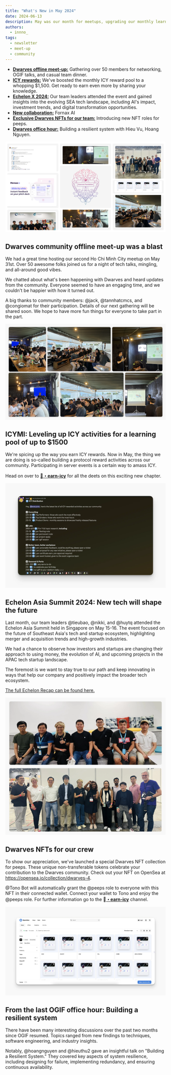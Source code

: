 ```yaml
---
title: "What's New in May 2024"
date: 2024-06-13
description: May was our month for meetups, upgrading our monthly learning pool, launching NFT roles for our team members, onboarding new collaboration, recapping Echelon X 2024, and hosting an OGIF office hour.
authors:
  - innno_
tags:
  - newsletter
  - meet-up
  - community
---
```


- [**Dwarves offline meet-up:**](#dwarves-community-offline-meet-up-was-a-blast) Gathering over 50 members for networking, OGIF talks, and casual team dinner.
- [**ICY rewards:**](#icymi-leveling-up-icy-activities-for-a-learning-pool-of-up-to-1500) We've boosted the monthly ICY reward pool to a whopping $1,500. Get ready to earn even more by sharing your knowledge.
- [**Echelon X 2024:**](#spgroup-wala-x-echelon-asia-summit-2024-new-tech-will-shape-the-future) Our team leaders attended the event and gained insights into the evolving SEA tech landscape, including AI's impact, investment trends, and digital transformation opportunities.
- [**New collaboration:**](#rolling-out-new-collaboration-fornax-ai-yololab) Fornax AI
- [**Exclusive Dwarves NFTs for our team:**](#dwarves-nfts-for-our-crew) Introducing new NFT roles for peeps.
- [**Dwarves office hour:**](#from-the-last-ogif-office-hour-building-a-resilient-system) Building a resilient system with Hieu Vu, Hoang Nguyen.

![](assets/2024-whats-new-may-thumnail.webp)

## Dwarves community offline meet-up was a blast

We had a great time hosting our second Ho Chi Minh City meetup on May 31st. Over 50 awesome folks joined us for a night of tech talks, mingling, and all-around good vibes.

We chatted about what's been happening with Dwarves and heard updates from the community. Everyone seemed to have an engaging time, and we couldn't be happier with how it turned out.

A big thanks to community members: @jack, @tannhatcmcs, and @congiomat for their participation. Details of our next gathering will be shared soon. We hope to have more fun things for everyone to take part in the part.

![](assets/2024-whats-new-may-meetup.webp)

## ICYMI: Leveling up ICY activities for a learning pool of up to $1500

We're spicing up the way you earn ICY rewards. Now in May, the thing we are doing is so-called building a protocol reward activities across our community. Participating in server events is a certain way to amass ICY.

Head on over to [**🧊・earn-icy**](https://discord.com/channels/462663954813157376/1006198672486309908/1239502938918096960) for all the deets on this exciting new chapter.

![](assets/2024-whats-new-may-icy-distribution.webp)

## Echelon Asia Summit 2024: New tech will shape the future

Last month, our team leaders @tieubao, @nikki, and @huytq attended the Echelon Asia Summit held in Singapore on May 15-16. The event focused on the future of Southeast Asia's tech and startup ecosystem, highlighting merger and acquisition trends and high-growth industries.

We had a chance to observe how investors and startups are changing their approach to using money, the evolution of AI, and upcoming projects in the APAC tech startup landscape.

The foremost is we want to stay true to our path and keep innovating in ways that help our company and positively impact the broader tech ecosystem.

[The full Echelon Recap can be found here.](https://memo.d.foundation/playground/01_literature/echelon-x-singapore-2024-where-innovations-meet-inspiration/)

![](assets/2024-whats-new-may-echelon.webp)

## Dwarves NFTs for our crew

To show our appreciation, we've launched a special Dwarves NFT collection for peeps. These unique non-transferable tokens celebrate your contribution to the Dwarves community. Check out your NFT on OpenSea at <https://opensea.io/collection/dwarves-4>.

@Tono Bot will automatically grant the @peeps role to everyone with this NFT in their connected wallet. Connect your wallet to Tono and enjoy the @peeps role. For further information go to the 🧊[**・earn-icy**](https://discord.com/channels/462663954813157376/1006198672486309908/1228177919436918875) channel.

![](assets/2024-whats-new-may-nft-role.webp)

## From the last OGIF office hour: Building a resilient system

There have been many interesting discussions over the past two months since OGIF resumed. Topics ranged from new findings to techniques, software engineering, and industry insights.

Notably, @hoangnguyen and @hieuthu2 gave an insightful talk on "Building a Resilient System." They covered key aspects of system resilience, including designing for failure, implementing redundancy, and ensuring continuous availability.
